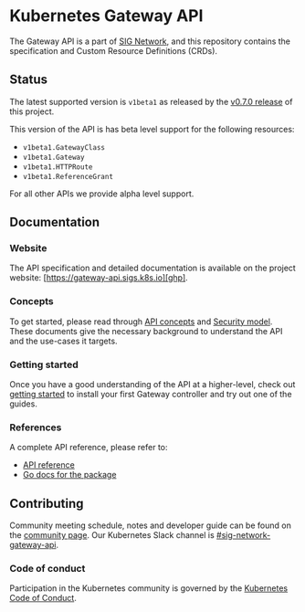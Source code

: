# Kubernetes Gateway API

The Gateway API is a part of [SIG Network][sn], and this repository contains
the specification and Custom Resource Definitions (CRDs).

## Status

The latest supported version is `v1beta1` as released by the [v0.7.0
release](https://github.com/kubernetes-sigs/gateway-api/releases/tag/v0.7.0) of
this project.

This version of the API is has beta level support for the following resources:

- `v1beta1.GatewayClass`
- `v1beta1.Gateway`
- `v1beta1.HTTPRoute`
- `v1beta1.ReferenceGrant`

For all other APIs we provide alpha level support.

## Documentation

### Website

The API specification and detailed documentation is available on the project
website: [https://gateway-api.sigs.k8s.io][ghp].

### Concepts

To get started, please read through [API concepts][concepts] and
[Security model][security-model]. These documents give the necessary background
to understand the API and the use-cases it targets.

### Getting started

Once you have a good understanding of the API at a higher-level, check out
[getting started][getting-started] to install your first Gateway controller and try out
one of the guides.

### References

A complete API reference, please refer to:

- [API reference][spec]
- [Go docs for the package](https://pkg.go.dev/sigs.k8s.io/gateway-api/apis/v1alpha2)

## Contributing

Community meeting schedule, notes and developer guide can be found on the
[community page][cm].
Our Kubernetes Slack channel is [#sig-network-gateway-api][slack].

### Code of conduct

Participation in the Kubernetes community is governed by the
[Kubernetes Code of Conduct](code-of-conduct.md).

[ghp]: https://gateway-api.sigs.k8s.io/
[sn]: https://github.com/kubernetes/community/tree/master/sig-network
[cm]: https://gateway-api.sigs.k8s.io/contributing/community
[slack]: https://kubernetes.slack.com/messages/sig-network-gateway-api
[getting-started]: https://gateway-api.sigs.k8s.io/v1alpha2/guides
[spec]: https://gateway-api.sigs.k8s.io/v1alpha2/references/spec
[concepts]: https://gateway-api.sigs.k8s.io/concepts/api-overview
[security-model]: https://gateway-api.sigs.k8s.io/concepts/security-model
